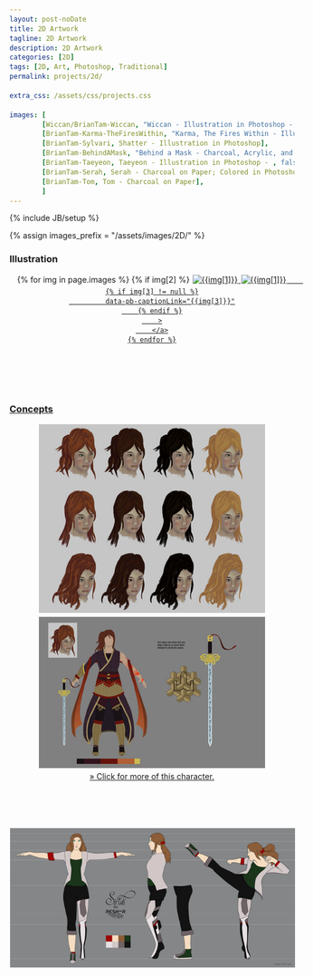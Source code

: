 ```yaml
---
layout: post-noDate
title: 2D Artwork
tagline: 2D Artwork
description: 2D Artwork
categories: [2D]
tags: [2D, Art, Photoshop, Traditional]
permalink: projects/2d/

extra_css: /assets/css/projects.css

images: [
		[Wiccan/BrianTam-Wiccan, "Wiccan - Illustration in Photoshop - 8 hours, Work In Progress", true, "Breakdown[/projects/2d/Wiccan]"],
		[BrianTam-Karma-TheFiresWithin, "Karma, The Fires Within - Illustration in Photoshop"],
		[BrianTam-Sylvari, Shatter - Illustration in Photoshop],
		[BrianTam-BehindAMask, "Behind a Mask - Charcoal, Acrylic, and Newspaper on Canvas"],
		[BrianTam-Taeyeon, Taeyeon - Illustration in Photoshop - , false, "Breakdown[/projects/2d/Taeyeon]"],
		[BrianTam-Serah, Serah - Charcoal on Paper; Colored in Photoshop],
		[BrianTam-Tom, Tom - Charcoal on Paper],
		]
---
```

{% include JB/setup %}

{% assign images_prefix = "/assets/images/2D/" %}

<h3>Illustration</h3>

<div class="projects-grid" id="slideshow" style="text-align: center;">
    {% for img in page.images %}
    	{% if img[2] %}
    		<a href="{{images_prefix}}{{img[0]}}.png" class="project-container">
            <img src="{{images_prefix}}{{img[0]}}-tn.png" class="img-responsive" alt="{{img[1]}}" style="margin: 1px; margin-bottom: 3px"
    	{% else %}
        <a href="{{images_prefix}}{{img[0]}}.jpg" class="project-container">
            <img src="{{images_prefix}}{{img[0]}}-tn.jpg" class="img-responsive" alt="{{img[1]}}" style="margin: 1px; margin-bottom: 3px"
        {% endif %}
        
        {% if img[3] != null %}
        	 data-pb-captionLink="{{img[3]}}"
        {% endif %}
        >
        </a>
    {% endfor %}
</div>

<script>
    $('#slideshow').photobox('a', {history:false, time:0, counter:false});
</script>

<br><br><br><br>


<h3>Concepts</h3>
<div class="projects-grid" style="text-align: center;">

<a href="/projects/3d/zhufeitian/#concepts" class="project-container">
    <img src="/assets/images/CS/concept/hairstyles-tn.png" class="img-responsive" style="margin: 1px; margin-bottom: 3px">
    <img src="/assets/images/CS/concept/concept-v5-tn.png" class="img-responsive" style="margin: 1px; margin-bottom: 3px">
    <br>» Click for more of this character.
</a>

<br><br><br><br>
<a href="/projects/3d/siristi" class="project-container">
    <img src="/assets/images/Siristi/siristi-01concept-tn.png" class="img-responsive" style="margin: 1px; margin-bottom: 3px">
</a>

</div>
